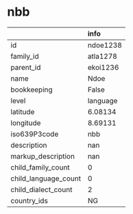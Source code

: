 # nbb
|                      | info     |
|:---------------------|:---------|
| id                   | ndoe1238 |
| family_id            | atla1278 |
| parent_id            | ekoi1236 |
| name                 | Ndoe     |
| bookkeeping          | False    |
| level                | language |
| latitude             | 6.08134  |
| longitude            | 8.69131  |
| iso639P3code         | nbb      |
| description          | nan      |
| markup_description   | nan      |
| child_family_count   | 0        |
| child_language_count | 0        |
| child_dialect_count  | 2        |
| country_ids          | NG       |